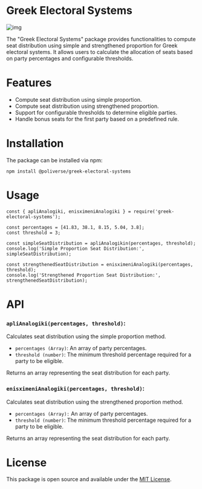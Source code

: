 # Greek Electoral Systems
<img src='https://img.shields.io/badge/license-MIT-blue.svg' alt='img' />

The "Greek Electoral Systems" package provides functionalities to compute seat distribution using simple and strengthened proportion for Greek electoral systems. It allows users to calculate the allocation of seats based on party percentages and configurable thresholds.

# Features
- Compute seat distribution using simple proportion.
- Compute seat distribution using strengthened proportion.
- Support for configurable thresholds to determine eligible parties.
- Handle bonus seats for the first party based on a predefined rule.

# Installation
The package can be installed via npm:

`npm install @poliverse/greek-electoral-systems`

# Usage
```
const { apliAnalogiki, enisximeniAnalogiki } = require('greek-electoral-systems');

const percentages = [41.83, 38.1, 8.15, 5.04, 3.8];
const threshold = 3;

const simpleSeatDistribution = apliAnalogikin(percentages, threshold);
console.log('Simple Proportion Seat Distribution:', simpleSeatDistribution);

const strengthenedSeatDistribution = enisximeniAnalogiki(percentages, threshold);
console.log('Strengthened Proportion Seat Distribution:', strengthenedSeatDistribution);
```

# API
### `apliAnalogiki(percentages, threshold)`:
Calculates seat distribution using the simple proportion method.

- `percentages (Array)`: An array of party percentages.
- `threshold (number)`: The minimum threshold percentage required for a party to be eligible.

Returns an array representing the seat distribution for each party.

### `enisximeniAnalogiki(percentages, threshold)`:
Calculates seat distribution using the strengthened proportion method.

- `percentages (Array):` An array of party percentages.
- `threshold (number)`: The minimum threshold percentage required for a party to be eligible.

Returns an array representing the seat distribution for each party.

# License
This package is open source and available under the <u>MIT License</u>.
